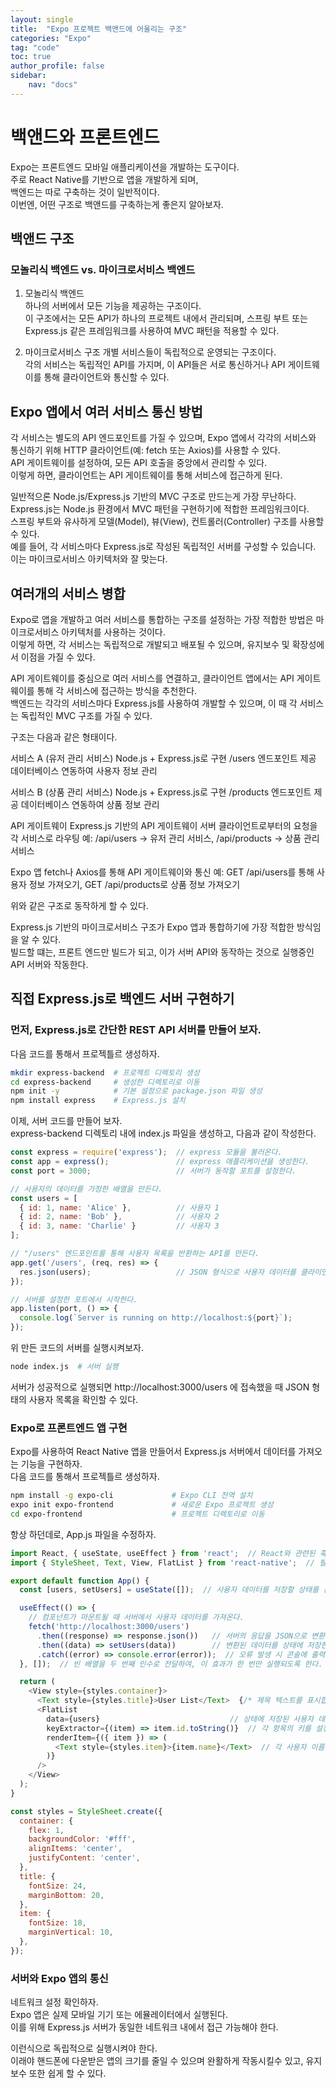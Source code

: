 ```yaml
---
layout: single
title:  "Expo 프로젝트 백앤드에 어울리는 구조"
categories: "Expo"
tag: "code"
toc: true
author_profile: false
sidebar:
    nav: "docs"
---
```


# 백앤드와 프론트엔드
Expo는 프론트엔드 모바일 애플리케이션을 개발하는 도구이다.  
주로 React Native를 기반으로 앱을 개발하게 되며,  
백엔드는 따로 구축하는 것이 일반적이다.  
이번엔, 어떤 구조로 백앤드를 구축하는게 좋은지 알아보자.  

## 백앤드 구조
### 모놀리식 백엔드 vs. 마이크로서비스 백엔드
1. 모놀리식 백엔드  
  하나의 서버에서 모든 기능을 제공하는 구조이다.  
  이 구조에서는 모든 API가 하나의 프로젝트 내에서 관리되며, 스프링 부트 또는 Express.js 같은 프레임워크를 사용하여 MVC 패턴을 적용할 수 있다.  

2. 마이크로서비스 구조
  개별 서비스들이 독립적으로 운영되는 구조이다.  
  각의 서비스는 독립적인 API를 가지며, 이 API들은 서로 통신하거나 API 게이트웨이를 통해 클라이언트와 통신할 수 있다.  

## Expo 앱에서 여러 서비스 통신 방법
  각 서비스는 별도의 API 엔드포인트를 가질 수 있으며, Expo 앱에서 각각의 서비스와 통신하기 위해 HTTP 클라이언트(예: fetch 또는 Axios)를 사용할 수 있다.  
  API 게이트웨이를 설정하여, 모든 API 호출을 중앙에서 관리할 수 있다.  
  이렇게 하면, 클라이언트는 API 게이트웨이를 통해 서비스에 접근하게 된다.  

일반적으론 Node.js/Express.js 기반의 MVC 구조로 만드는게 가장 무난하다.  
  Express.js는 Node.js 환경에서 MVC 패턴을 구현하기에 적합한 프레임워크이다.  
  스프링 부트와 유사하게 모델(Model), 뷰(View), 컨트롤러(Controller) 구조를 사용할 수 있다.  
  예를 들어, 각 서비스마다 Express.js로 작성된 독립적인 서버를 구성할 수 있습니다. 이는 마이크로서비스 아키텍처와 잘 맞는다.  

## 여러개의 서비스 병합
  Expo로 앱을 개발하고 여러 서비스를 통합하는 구조를 설정하는 가장 적합한 방법은 마이크로서비스 아키텍처를 사용하는 것이다.  
  이렇게 하면, 각 서비스는 독립적으로 개발되고 배포될 수 있으며, 유지보수 및 확장성에서 이점을 가질 수 있다.  

  API 게이트웨이를 중심으로 여러 서비스를 연결하고, 클라이언트 앱에서는 API 게이트웨이를 통해 각 서비스에 접근하는 방식을 추천한다.  
  백엔드는 각각의 서비스마다 Express.js를 사용하여 개발할 수 있으며, 이 때 각 서비스는 독립적인 MVC 구조를 가질 수 있다.  

  구조는 다음과 같은 형태이다.

  서비스 A (유저 관리 서비스)
  Node.js + Express.js로 구현
  /users 엔드포인트 제공
  데이터베이스 연동하여 사용자 정보 관리

  서비스 B (상품 관리 서비스)
  Node.js + Express.js로 구현
  /products 엔드포인트 제공
  데이터베이스 연동하여 상품 정보 관리

  API 게이트웨이
  Express.js 기반의 API 게이트웨이 서버
  클라이언트로부터의 요청을 각 서비스로 라우팅
  예: /api/users -> 유저 관리 서비스, /api/products -> 상품 관리 서비스

  Expo 앱
  fetch나 Axios를 통해 API 게이트웨이와 통신
  예: GET /api/users를 통해 사용자 정보 가져오기, GET /api/products로 상품 정보 가져오기

  위와 같은 구조로 동작하게 할 수 있다.  

  Express.js 기반의 마이크로서비스 구조가 Expo 앱과 통합하기에 가장 적합한 방식임을 알 수 있다.  
  빌드할 떄는, 프론트 엔드만 빌드가 되고, 이가 서버 API와 동작하는 것으로 실행중인 API 서버와 작동한다.  

## 직접 Express.js로 백엔드 서버 구현하기
### 먼저, Express.js로 간단한 REST API 서버를 만들어 보자.  
  다음 코드를 통해서 프로젝틀르 생성하자.  
  ```bash
  mkdir express-backend  # 프로젝트 디렉토리 생성
  cd express-backend     # 생성한 디렉토리로 이동
  npm init -y            # 기본 설정으로 package.json 파일 생성
  npm install express    # Express.js 설치
  ```

  이제, 서버 코드를 만들어 보자.  
  express-backend 디렉토리 내에 index.js 파일을 생성하고, 다음과 같이 작성한다.  
  ```javascript
  const express = require('express');  // express 모듈을 불러온다.
  const app = express();               // express 애플리케이션을 생성한다.
  const port = 3000;                   // 서버가 동작할 포트를 설정한다.

  // 사용자의 데이터를 가정한 배열을 만든다.
  const users = [
    { id: 1, name: 'Alice' },          // 사용자 1
    { id: 2, name: 'Bob' },            // 사용자 2
    { id: 3, name: 'Charlie' }         // 사용자 3
  ];

  // "/users" 엔드포인트를 통해 사용자 목록을 반환하는 API를 만든다.
  app.get('/users', (req, res) => {
    res.json(users);                   // JSON 형식으로 사용자 데이터를 클라이언트에 응답한다.
  });

  // 서버를 설정한 포트에서 시작한다.
  app.listen(port, () => {
    console.log(`Server is running on http://localhost:${port}`);
  });
  ```

  위 만든 코드의 서버를 실행시켜보자.  
  ```bash
  node index.js  # 서버 실행
  ```

  서버가 성공적으로 실행되면 http://localhost:3000/users 에 접속했을 때 JSON 형태의 사용자 목록을 확인할 수 있다.  

### Expo로 프론트엔드 앱 구현
  Expo를 사용하여 React Native 앱을 만들어서 Express.js 서버에서 데이터를 가져오는 기능을 구현하자.  
  다음 코드를 통해서 프로젝틀르 생성하자.  
  ```bash
  npm install -g expo-cli             # Expo CLI 전역 설치
  expo init expo-frontend             # 새로운 Expo 프로젝트 생성
  cd expo-frontend                    # 프로젝트 디렉토리로 이동
  ```

  항상 하던데로, App.js 파일을 수정하자.  
  ```javascript
  import React, { useState, useEffect } from 'react';  // React와 관련된 훅을 불러온다.
  import { StyleSheet, Text, View, FlatList } from 'react-native';  // 필요한 컴포넌트와 스타일시트를 불러온다.

  export default function App() {
    const [users, setUsers] = useState([]);  // 사용자 데이터를 저장할 상태를 선언한다.

    useEffect(() => {
      // 컴포넌트가 마운트될 때 서버에서 사용자 데이터를 가져온다.
      fetch('http://localhost:3000/users')
        .then((response) => response.json())   // 서버의 응답을 JSON으로 변환한다.
        .then((data) => setUsers(data))        // 변환된 데이터를 상태에 저장한다.
        .catch((error) => console.error(error));  // 오류 발생 시 콘솔에 출력한다.
    }, []);  // 빈 배열을 두 번째 인수로 전달하여, 이 효과가 한 번만 실행되도록 한다.

    return (
      <View style={styles.container}>
        <Text style={styles.title}>User List</Text>  {/* 제목 텍스트를 표시합니다. */}
        <FlatList
          data={users}                             // 상태에 저장된 사용자 데이터를 목록에 바인딩 한다.
          keyExtractor={(item) => item.id.toString()}  // 각 항목의 키를 설정한다.
          renderItem={({ item }) => (
            <Text style={styles.item}>{item.name}</Text>  // 각 사용자 이름을 텍스트로 표시한다.
          )}
        />
      </View>
    );
  }

  const styles = StyleSheet.create({
    container: {
      flex: 1,
      backgroundColor: '#fff',
      alignItems: 'center',
      justifyContent: 'center',
    },
    title: {
      fontSize: 24,
      marginBottom: 20,
    },
    item: {
      fontSize: 18,
      marginVertical: 10,
    },
  });
  ```

### 서버와 Expo 앱의 통신
네트워크 설정 확인하자.  
Expo 앱은 실제 모바일 기기 또는 에뮬레이터에서 실행된다.  
이를 위해 Express.js 서버가 동일한 네트워크 내에서 접근 가능해야 한다.  

이런식으로 독립적으로 실행시켜야 한다.  
이래야 핸드폰에 다운받은 앱의 크기를 줄일 수 있으며 완활하게 작동시킬수 있고, 유지 보수 또한 쉽게 할 수 있다.  
